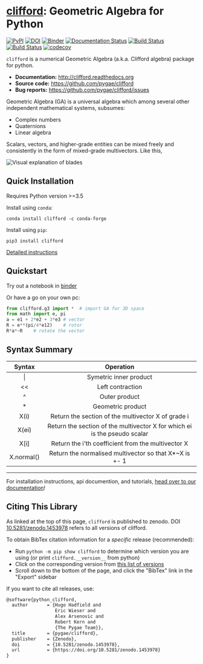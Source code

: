 [clifford](http://clifford.readthedocs.org/en/latest/): Geometric Algebra for Python
=========================================================

[![PyPI](https://badgen.net/pypi/v/clifford)](https://pypi.org/project/clifford/)
[![DOI](https://zenodo.org/badge/26588915.svg)](https://zenodo.org/badge/latestdoi/26588915)
[![Binder](https://mybinder.org/badge.svg)](https://mybinder.org/v2/gh/pygae/clifford/master?filepath=examples%2Fg3c.ipynb) 
[![Documentation Status](https://readthedocs.org/projects/clifford/badge/?version=latest)](http://clifford.readthedocs.io/en/latest/?badge=latest)
[![Build Status](https://travis-ci.org/pygae/clifford.svg?branch=master)](https://travis-ci.org/pygae/clifford)
[![Build Status](https://dev.azure.com/hadfieldhugo/clifford/_apis/build/status/pygae.clifford?branchName=master)](https://dev.azure.com/hadfieldhugo/clifford/_build/latest?definitionId=1&branchName=master)
[![codecov](https://codecov.io/gh/pygae/clifford/branch/master/graph/badge.svg)](https://codecov.io/gh/pygae/clifford)

`clifford` is a numerical Geometric Algebra (a.k.a. Clifford algebra) package for python.

- **Documentation:** http://clifford.readthedocs.org
- **Source code:** https://github.com/pygae/clifford
- **Bug reports:** https://github.com/pygae/clifford/issues

Geometric Algebra (GA) is a universal algebra which among several other independent mathematical systems, subsumes:
* Complex numbers
* Quaternions
* Linear algebra

Scalars, vectors, and higher-grade entities can be mixed freely and consistently in the form of mixed-grade multivectors. Like this, 

![Visual explanation of blades](https://raw.githubusercontent.com/pygae/clifford/master/docs/_static/blades.png)


Quick Installation
------------------
Requires Python version >=3.5

Install using `conda`:
```
conda install clifford -c conda-forge
```
Install using `pip`:
```
pip3 install clifford
```
[Detailed instructions](https://clifford.readthedocs.io/en/latest/installation.html)

Quickstart
----------

Try out a notebook in [binder](https://mybinder.org/v2/gh/pygae/clifford/master?filepath=examples%2Fg3c.ipynb)

Or have a go on your own pc:
```python
from clifford.g3 import *  # import GA for 3D space
from math import e, pi
a = e1 + 2*e2 + 3*e3 # vector 
R = e**(pi/4*e12)    # rotor 
R*a*~R    # rotate the vector  
```

Syntax Summary
----------

| Syntax  | Operation |
|:-:|:-:|
| \| |  Symetric inner product |
| << |  Left contraction |
|  ^ | Outer product  |
| *  |  Geometric product |
| X\(i\)  |  Return the section of the multivector X of grade i |
| X\(ei\)  |  Return the section of the multivector X for which ei is the pseudo scalar |
| X\[i\]  | Return the i'th coefficient from the multivector X
| X.normal() | Return the normalised multivector so that X*~X is +- 1 |

---

For installation instructions, api documention, and tutorials, [head over to our documentation](https://clifford.readthedocs.io/)!

Citing This Library
-------------------

As linked at the top of this page, `clifford` is published to zenodo.
DOI [10.5281/zenodo.1453978](https://doi.org/10.5281/zenodo.1453978) refers to all versions of clifford.


To obtain BibTex citation information for a _specific_ release (recommended):

* Run `python -m pip show clifford` to determine which version you are using (or print `clifford.__version__` from python)
* Click on the corresponding version from [this list of versions](https://zenodo.org/search?page=1&size=20&q=conceptrecid:1453978&sort=-version&all_versions=True)
* Scroll down to the bottom of the page, and click the "BibTex" link in the "Export" sidebar

If you want to cite all releases, use:
```tex
@software{python_clifford,
  author       = {Hugo Hadfield and
                  Eric Wieser and
                  Alex Arsenovic and
                  Robert Kern and
                  {The Pygae Team}},
  title        = {pygae/clifford},
  publisher    = {Zenodo},
  doi          = {10.5281/zenodo.1453978},
  url          = {https://doi.org/10.5281/zenodo.1453978}
}
```
